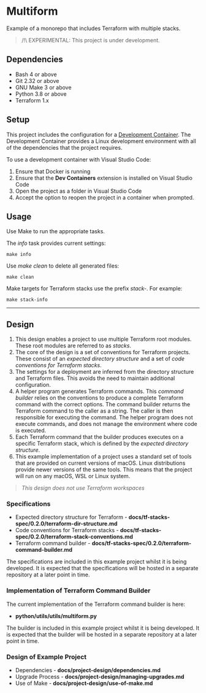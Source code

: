 # Multiform

Example of a monorepo that includes Terraform with multiple stacks.

> /!\ EXPERIMENTAL: This project is under development.

## Dependencies

- Bash 4 or above
- Git 2.32 or above
- GNU Make 3 or above
- Python 3.8 or above
- Terraform 1.x

## Setup

This project includes the configuration for a [Development Container](https://containers.dev/). The Development Container provides a Linux development environment with all of the dependencies that the project requires.

To use a development container with Visual Studio Code:

1. Ensure that Docker is running
2. Ensure that the **Dev Containers** extension is installed on Visual Studio Code
3. Open the project as a folder in Visual Studio Code
4. Accept the option to reopen the project in a container when prompted.

## Usage

Use Make to run the appropriate tasks.

The *info* task provides current settings:

    make info

Use *make clean* to delete all generated files:

    make clean

Make targets for Terraform stacks use the prefix *stack-*. For example:

    make stack-info

---

## Design 

1. This design enables a project to use multiple Terraform root modules. These root modules are referred to as *stacks*.
2. The core of the design is a set of conventions for Terraform projects. These consist of an *expected directory structure* and a set of *code conventions for Terraform stacks*.
3. The settings for a deployment are inferred from the directory structure and Terraform files. This avoids the need to maintain additional configuration.
4. A helper program generates Terraform commands. This *command builder* relies on the conventions to produce a complete Terraform command with the correct options. The command builder returns the Terraform command to the caller as a string. The caller is then responsible for executing the command. The helper program does not execute commands, and does not manage the environment where code is executed.
5. Each Terraform command that the builder produces executes on a specific Terraform stack, which is defined by the *expected directory structure*.
6. This example implementation of a project uses a standard set of tools that are provided on current versions of macOS. Linux distributions provide newer versions of the same tools. This means that the project will run on any macOS, WSL or Linux system.

> *This design does not use Terraform workspaces*

### Specifications

- Expected directory structure for Terraform - **docs/tf-stacks-spec/0.2.0/terraform-dir-structure.md**
- Code conventions for Terraform stacks - **docs/tf-stacks-spec/0.2.0/terraform-stack-conventions.md**
- Terraform command builder - **docs/tf-stacks-spec/0.2.0/terraform-command-builder.md**

The specifications are included in this example project whilst it is being developed. It is expected that the specifications will be hosted in a separate repository at a later point in time.

### Implementation of Terraform Command Builder

The current implementation of the Terraform command builder is here:

- **python/utils/utils/multiform.py**

The builder is included in this example project whilst it is being developed. It is expected that the builder will be hosted in a separate repository at a later point in time.

### Design of Example Project

- Dependencies - **docs/project-design/dependencies.md**
- Upgrade Process - **docs/project-design/managing-upgrades.md**
- Use of Make - **docs/project-design/use-of-make.md**
